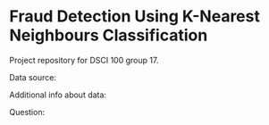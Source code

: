 # Fraud Detection Using K-Nearest Neighbours Classification
Project repository for DSCI 100 group 17. 

Data source: 

Additional info about data: 

Question:
